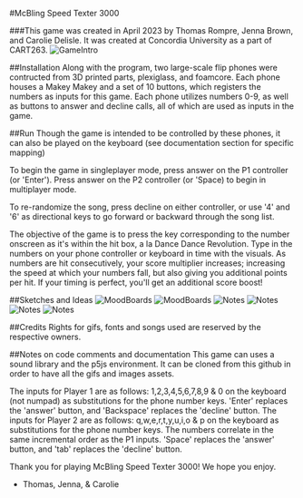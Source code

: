 #McBling Speed Texter 3000

###This game was created in April 2023 by Thomas Rompre, Jenna Brown, and Carolie Delisle.
It was created at Concordia University as a part of CART263.
![GameIntro](/P5-Project/gif/Screen%20Recording%202023-04-12%20at%204.12.11%20PM.gif)

##Installation
Along with the program, two large-scale flip phones were contructed from 3D printed parts, plexiglass, and foamcore. Each phone houses a Makey Makey and a set of 10 buttons, which registers the numbers as inputs for this game. Each phone utilizes numbers 0-9, as well as buttons to answer and decline calls, all of which are used as inputs in the game. 

##Run
Though the game is intended to be controlled by these phones, it can also be played on the keyboard (see documentation section for specific mapping)

To begin the game in singleplayer mode, press answer on the P1 controller (or 'Enter'). Press answer on the P2 controller (or 'Space) to begin in multiplayer mode. 

To re-randomize the song, press decline on either controller, or use '4' and '6' as directional keys to go forward or backward through the song list.

The objective of the game is to press the key corresponding to the number onscreen as it's within the hit box, a la Dance Dance Revolution. Type in the numbers on your phone controller or keyboard in time with the visuals. As numbers are hit consecutively, your score multiplier increases; increasing the speed at which your numbers fall, but also giving you additional points per hit. If your timing is perfect, you'll get an additional score boost!

##Sketches and Ideas
![MoodBoards](/Project%201%20-%20Particles/Notes/Notes%20-%20page%202.png)
![MoodBoards](/Project%201%20-%20Particles/Notes/Notes%20-%20page%203.png)
![Notes](/Project%201%20-%20Particles/Notes/Notes%20-%20page%204.png)
![Notes](/Project%201%20-%20Particles/Notes/Notes%20-%20page%202.png)
![Notes](/Project%201%20-%20Particles/Notes/Notes%20-%20page%203.png)
![Notes](/Project%201%20-%20Particles/Notes/Notes%20-%20page%204.png)

##Credits
Rights for gifs, fonts and songs used are reserved by the respective owners.

##Notes on code comments and documentation
This game can uses a sound library and the p5js environment. It can be cloned from this github in order to have all the gifs and images assets. 

The inputs for Player 1 are as follows:
1,2,3,4,5,6,7,8,9 & 0 on the keyboard (not numpad) as substitutions for the phone number keys. 'Enter' replaces the 'answer' button, and 'Backspace' replaces the 'decline' button.
The inputs for Player 2 are as follows:
q,w,e,r,t,y,u,i,o & p on the keyboard as substitutions for the phone number keys. The numbers correlate in the same incremental order as the P1 inputs. 'Space' replaces the 'answer' button, and 'tab' replaces the 'decline' button. 

Thank you for playing McBling Speed Texter 3000! We hope you enjoy.

- Thomas, Jenna, & Carolie